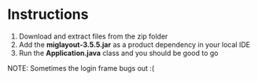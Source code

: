 # Instructions

1. Download and extract files from the zip folder
2. Add the **miglayout-3.5.5.jar** as a product dependency in your local IDE
3. Run the **Application.java** class and you should be good to go

NOTE: Sometimes the login frame bugs out :(
